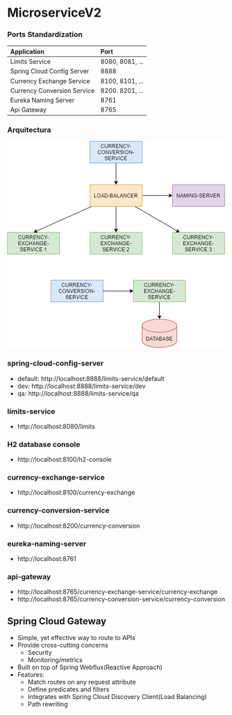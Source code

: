 # MicroserviceV2
### Ports Standardization
| Application | Port |
| :----- | :-----|
| Limits Service | 8080, 8081, ... |
| Spring Cloud Config Server | 8888 |
| Currency Exchange Service | 8100, 8101, ... |
| Currency Conversion Service | 8200. 8201, ... |
| Eureka Naming Server | 8761 |
| Api Gateway| 8765 |

### Arquitectura
![Cow4](https://raw.githubusercontent.com/TianshuWang/MicroserviceV2/master/arquitectura.png?token=AI7Y4WAV4BVYZI47UFSGRPDBMMGRU "Cow4")

### spring-cloud-config-server
* default: http://localhost:8888/limits-service/default
* dev: http://localhost:8888/limits-service/dev
* qa: http://localhost:8888/limits-service/qa
### limits-service
* http://localhost:8080/limits
### H2 database console
* http://localhost:8100/h2-console
### currency-exchange-service
* http://localhost:8100/currency-exchange
### currency-conversion-service
* http://localhost:8200/currency-conversion
### eureka-naming-server
* http://localhost:8761
### api-gateway
* http://localhost:8765/currency-exchange-service/currency-exchange
* http://localhost:8765/currency-conversion-service/currency-conversion
## Spring Cloud Gateway
* Simple, yet effective way to route to APIs
* Provide cross-cutting concerns
    - Security
    - Monitoring/metrics
* Built on top of Spring Webflux(Reactive Approach)
* Features:
    - Match routes on any request attribute
    - Define predicates and filters
    - Integrates with Spring Cloud Discovery Client(Load Balancing)
    - Path rewriting

